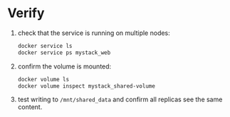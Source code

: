 # Verify

1. check that the service is running on multiple nodes:

   ```bash
   docker service ls
   docker service ps mystack_web
   ```

2. confirm the volume is mounted:

   ```bash
   docker volume ls
   docker volume inspect mystack_shared-volume
   ```

3. test writing to `/mnt/shared_data` and confirm all replicas see the same content.

